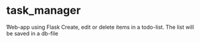 # task_manager
ًWeb-app using Flask
Create, edit or delete items in a todo-list. The list will be saved in a db-file
